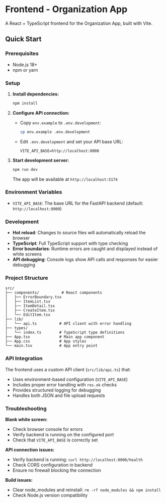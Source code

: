 # Frontend - Organization App

A React + TypeScript frontend for the Organization App, built with Vite.

## Quick Start

### Prerequisites
- Node.js 18+ 
- npm or yarn

### Setup

1. **Install dependencies:**
   ```bash
   npm install
   ```

2. **Configure API connection:**
   - Copy `env.example` to `.env.development`:
     ```bash
     cp env.example .env.development
     ```
   - Edit `.env.development` and set your API base URL:
     ```
     VITE_API_BASE=http://localhost:8000
     ```

3. **Start development server:**
   ```bash
   npm run dev
   ```
   
   The app will be available at `http://localhost:5174`

### Environment Variables

- `VITE_API_BASE`: The base URL for the FastAPI backend (default: `http://localhost:8000`)

### Development

- **Hot reload**: Changes to source files will automatically reload the browser
- **TypeScript**: Full TypeScript support with type checking
- **Error boundaries**: Runtime errors are caught and displayed instead of white screens
- **API debugging**: Console logs show API calls and responses for easier debugging

### Project Structure

```
src/
├── components/          # React components
│   ├── ErrorBoundary.tsx
│   ├── ItemList.tsx
│   ├── ItemDetail.tsx
│   ├── CreateItem.tsx
│   └── EditItem.tsx
├── lib/
│   └── api.ts          # API client with error handling
├── types/
│   └── index.ts        # TypeScript type definitions
├── App.tsx             # Main app component
├── App.css             # App styles
└── main.tsx            # App entry point
```

### API Integration

The frontend uses a custom API client (`src/lib/api.ts`) that:
- Uses environment-based configuration (`VITE_API_BASE`)
- Includes proper error handling with `res.ok` checks
- Provides structured logging for debugging
- Handles both JSON and file upload requests

### Troubleshooting

**Blank white screen:**
- Check browser console for errors
- Verify backend is running on the configured port
- Check that `VITE_API_BASE` is correctly set

**API connection issues:**
- Verify backend is running: `curl http://localhost:8000/health`
- Check CORS configuration in backend
- Ensure no firewall blocking the connection

**Build issues:**
- Clear node_modules and reinstall: `rm -rf node_modules && npm install`
- Check Node.js version compatibility